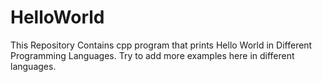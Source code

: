 # HelloWorld
This Repository Contains cpp program that prints Hello World in Different Programming Languages.
Try to add more examples here in different languages.
